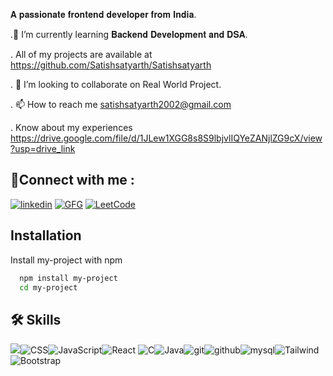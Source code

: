 𝐀 𝐩𝐚𝐬𝐬𝐢𝐨𝐧𝐚𝐭𝐞 𝐟𝐫𝐨𝐧𝐭𝐞𝐧𝐝 𝐝𝐞𝐯𝐞𝐥𝐨𝐩𝐞𝐫 𝐟𝐫𝐨𝐦 𝐈𝐧𝐝𝐢𝐚.
  
.🌱 I’m currently learning 𝐁𝐚𝐜𝐤𝐞𝐧𝐝 𝐃𝐞𝐯𝐞𝐥𝐨𝐩𝐦𝐞𝐧𝐭 𝐚𝐧𝐝 𝐃𝐒𝐀.
  
. All of my projects are available at
 https://github.com/Satishsatyarth/Satishsatyarth
  
. 💞️ I’m looking to collaborate on Real World Project.

. 📫 How to reach me
 satishsatyarth2002@gmail.com

. Know about my experiences
 https://drive.google.com/file/d/1JLew1XGG8s8S9lbjvlIQYeZANjlZG9cX/view?usp=drive_link



## 🔗Connect with me :

[![linkedin](https://img.icons8.com/?size=100&id=13930&format=png&color=000000)](https://www.linkedin.com/in/satish-kumar-619164271/)
[![GFG](https://img.icons8.com/?size=100&id=AbQBhN9v62Ob&format=png&color=000000)](https://www.geeksforgeeks.org/user/satishsatyarth/)
[![LeetCode](https://img.icons8.com/?size=100&id=wDGo581Ea5Nf&format=png&color=000000)](https://leetcode.com/u/Satish_Satyarth/)



## Installation

Install my-project with npm

```bash
  npm install my-project
  cd my-project
```
    
## 🛠 Skills
![](https://img.icons8.com/?size=100&id=20909&format=png&color=000000)![CSS](https://img.icons8.com/?size=100&id=21278&format=png&color=000000)![JavaScript](https://img.icons8.com/?size=100&id=108784&format=png&color=000000)![React](https://img.icons8.com/?size=100&id=asWSSTBrDlTW&format=png&color=000000) ![C](https://img.icons8.com/?size=100&id=shQTXiDQiQVR&format=png&color=000000)![Java](https://img.icons8.com/?size=100&id=TINShjDQ0nw4&format=png&color=000000)![git](https://img.icons8.com/?size=100&id=38389&format=png&color=000000)![github](https://img.icons8.com/?size=100&id=12599&format=png&color=000000)![mysql](https://img.icons8.com/?size=100&id=9nLaR5KFGjN0&format=png&color=000000)![Tailwind](https://img.icons8.com/?size=100&id=x7XMNGh2vdqA&format=png&color=000000)![Bootstrap](https://img.icons8.com/?size=100&id=ldQqWiIRv9bc&format=png&color=000000)
